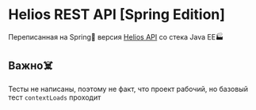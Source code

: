 # Helios REST API [Spring Edition]

Переписанная на Spring🍃 версия [Helios API](https://github.com/AppLoidx/helios-rest-api) со стека Java EE🏭

## Важно☠️
Тесты не написаны, поэтому не факт, что проект рабочий, но базовый тест `contextLoads` проходит
